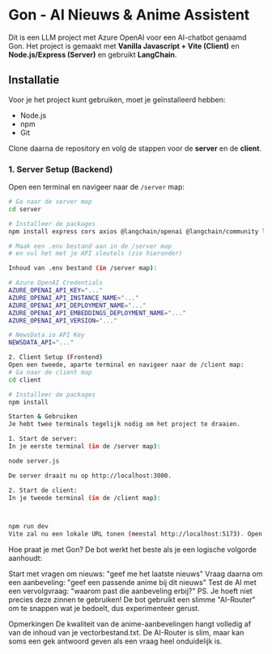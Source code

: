 # Gon - AI Nieuws & Anime Assistent

Dit is een LLM project met Azure OpenAI voor een AI-chatbot genaamd Gon.
Het project is gemaakt met **Vanilla Javascript + Vite (Client)** en **Node.js/Express (Server)** en gebruikt **LangChain**.

## Installatie

Voor je het project kunt gebruiken, moet je geïnstalleerd hebben:
- Node.js
- npm
- Git

Clone daarna de repository en volg de stappen voor de **server** en de **client**.

### 1. Server Setup (Backend)

Open een terminal en navigeer naar de `/server` map:

```bash
# Ga naar de server map
cd server

# Installeer de packages
npm install express cors axios @langchain/openai @langchain/community langchain dotenv

# Maak een .env bestand aan in de /server map
# en vul het met je API sleutels (zie hieronder)

Inhoud van .env bestand (in /server map):

# Azure OpenAI Credentials
AZURE_OPENAI_API_KEY="..."
AZURE_OPENAI_API_INSTANCE_NAME="..."
AZURE_OPENAI_API_DEPLOYMENT_NAME="..."
AZURE_OPENAI_API_EMBEDDINGS_DEPLOYMENT_NAME="..."
AZURE_OPENAI_API_VERSION="..."

# NewsData.io API Key
NEWSDATA_API="..."

```

````bash
2. Client Setup (Frontend)
Open een tweede, aparte terminal en navigeer naar de /client map:
# Ga naar de client map
cd client

# Installeer de packages
npm install

Starten & Gebruiken
Je hebt twee terminals tegelijk nodig om het project te draaien.

1. Start de server:
In je eerste terminal (in de /server map):

node server.js

De server draait nu op http://localhost:3000.

2. Start de client:
In je tweede terminal (in de /client map):



npm run dev
Vite zal nu een lokale URL tonen (meestal http://localhost:5173). Open deze URL in je browser.

````

Hoe praat je met Gon?
De bot werkt het beste als je een logische volgorde aanhoudt:

Start met vragen om nieuws: "geef me het laatste nieuws"
Vraag daarna om een aanbeveling: "geef een passende anime bij dit nieuws"
Test de AI met een vervolgvraag: "waarom past die aanbeveling erbij?"
PS. Je hoeft niet precies deze zinnen te gebruiken! De bot gebruikt een slimme "AI-Router" om te snappen wat je bedoelt, dus experimenteer gerust.

Opmerkingen
De kwaliteit van de anime-aanbevelingen hangt volledig af van de inhoud van je vectorbestand.txt.
De AI-Router is slim, maar kan soms een gek antwoord geven als een vraag heel onduidelijk is.